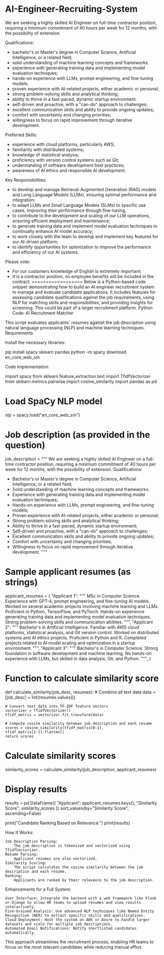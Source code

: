 # AI-Engineer-Recruiting-System
We are seeking a highly skilled AI Engineer on full-time contractor position, requiring a minimum commitment of 40 hours per week for 12 months, with the possibility of extension.

Qualifications:
- bachelor's or Master's degree in Computer Science, Artificial Intelligence, or a related field;
- solid understanding of machine learning concepts and frameworks.
- experience with generating training data and implementing model evaluation techniques;
- hands-on experience with LLMs, prompt engineering, and fine-tuning models;
- proven experience with AI-related projects, either academic or personal;
- strong problem-solving skills and analytical thinking;
- ability to thrive in a fast-paced, dynamic startup environment.
- aelf-driven and proactive, with a "can-do" approach to challenges;
- excellent communication skills and ability to provide ongoing updates;
- comfort with uncertainty and changing priorities;
- willingness to focus on rapid improvement through iterative development.

Preferred Skills:
- experience with cloud platforms, particularly AWS;
- familiarity with distributed systems;
- knowledge of statistical analysis;
- proficiency with version control systems such as Git;
- understanding of software development best practices;
- awareness of AI ethics and responsible AI development.

Key Responsibilities:
- to develop and manage Retrieval-Augmented Generation (RAG) models and Long Language Models (LLMs), ensuring optimal performance and integration;
- to adapt LLMs and Small Language Models (SLMs) to specific use cases, improving their performance through fine-tuning;
- to contribute to the development and scaling of our LLM operations, ensuring efficient deployment and maintenance;
- to generate training data and implement model evaluation techniques to continually enhance AI model accuracy;
- to work closely with the team to develop and implement key features for our AI-driven platform;
- to identify opportunities for optimization to improve the performance and efficiency of our AI systems.

Please note:
* For our customers knowledge of English is extremely important;
* It is a contractor position, no employee benefits will be included in the contract.
==================
Below is a Python-based code snippet demonstrating how to build an AI engineer recruitment system to manage and evaluate candidate applications. It includes features for assessing candidate qualifications against the job requirements, using NLP for matching skills and responsibilities, and providing insights for screening. This could be part of a larger recruitment platform.
Python Code: AI Recruitment Matcher

This script evaluates applicants' resumes against the job description using natural language processing (NLP) and machine learning techniques.
Requirements

Install the necessary libraries:

pip install spacy sklearn pandas
python -m spacy download en_core_web_sm

Code Implementation

import spacy
from sklearn.feature_extraction.text import TfidfVectorizer
from sklearn.metrics.pairwise import cosine_similarity
import pandas as pd

# Load SpaCy NLP model
nlp = spacy.load("en_core_web_sm")

# Job description (as provided in the question)
job_description = """
We are seeking a highly skilled AI Engineer on a full-time contractor position, requiring a minimum commitment of 40 hours per week for 12 months, with the possibility of extension.
Qualifications:
- Bachelor's or Master's degree in Computer Science, Artificial Intelligence, or a related field;
- Solid understanding of machine learning concepts and frameworks.
- Experience with generating training data and implementing model evaluation techniques;
- Hands-on experience with LLMs, prompt engineering, and fine-tuning models;
- Proven experience with AI-related projects, either academic or personal;
- Strong problem-solving skills and analytical thinking;
- Ability to thrive in a fast-paced, dynamic startup environment;
- Self-driven and proactive, with a "can-do" approach to challenges;
- Excellent communication skills and ability to provide ongoing updates;
- Comfort with uncertainty and changing priorities;
- Willingness to focus on rapid improvement through iterative development.
"""

# Sample applicant resumes (as strings)
applicant_resumes = {
    "Applicant 1": """
    MSc in Computer Science. Experience with GPT-4, prompt engineering, and fine-tuning AI models. Worked on several academic projects involving machine learning and LLMs.
    Proficient in Python, TensorFlow, and PyTorch. Hands-on experience generating training data and implementing model evaluation techniques. Strong problem-solving skills and communication abilities.
    """,
    "Applicant 2": """
    Bachelor's in Artificial Intelligence. Familiar with AWS cloud platforms, statistical analysis, and Git version control.
    Worked on distributed systems and AI ethics projects. Proficient in Python and R. Completed projects related to AI model scaling and optimization in a startup environment.
    """,
    "Applicant 3": """
    Bachelor's in Computer Science. Strong foundation in software development and machine learning. No hands-on experience with LLMs, but skilled in data analysis, Git, and Python.
    """,
}

# Function to calculate similarity score
def calculate_similarity(job_desc, resumes):
    # Combine all text data
    data = [job_desc] + list(resumes.values())
    
    # Convert text data into TF-IDF feature vectors
    vectorizer = TfidfVectorizer()
    tfidf_matrix = vectorizer.fit_transform(data)
    
    # Compute cosine similarity between job description and each resume
    scores = cosine_similarity(tfidf_matrix[0:1], tfidf_matrix[1:]).flatten()
    return scores

# Calculate similarity scores
similarity_scores = calculate_similarity(job_description, applicant_resumes)

# Display results
results = pd.DataFrame({
    "Applicant": applicant_resumes.keys(),
    "Similarity Score": similarity_scores
}).sort_values(by="Similarity Score", ascending=False)

print("Candidate Ranking Based on Relevance:")
print(results)

How It Works:

    Job Description Parsing:
        The job description is tokenized and vectorized using TfidfVectorizer.
    Resume Parsing:
        Applicant resumes are also vectorized.
    Similarity Scoring:
        The script calculates the cosine similarity between the job description and each resume.
    Ranking:
        Applicants are ranked by their relevance to the job description.

Enhancements for a Full System:

    User Interface: Integrate the backend with a web framework like Flask or Django to allow HR teams to upload resumes and view results interactively.
    Fine-Grained Analysis: Use advanced NLP techniques like Named Entity Recognition (NER) to extract specific skills and qualifications.
    Cloud Deployment: Host the system on AWS or Azure to handle larger datasets and scale for multiple job descriptions.
    Automated Email Notifications: Notify shortlisted candidates automatically.

This approach streamlines the recruitment process, enabling HR teams to focus on the most relevant candidates while reducing manual effort.
